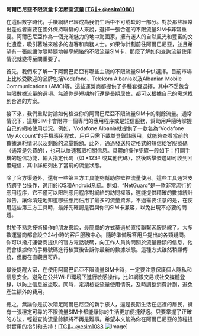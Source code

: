 **阿爾巴尼亞不限流量卡怎麽查流量 [[TG💪+ @esim1088](https://t.me/s/esim1088)]**

在這個數字時代，手機網絡已經成為我們生活中不可或缺的一部分。對於那些經常出差或者需要在國外保持聯繫的人來說，選擇一張合適的不限流量SIM卡非常重要。阿爾巴尼亞作為一個充滿魅力的地中海國家，擁有迷人的自然風光和豐富的文化遺產，吸引著越來越多的遊客和商務人士。如果你計劃前往阿爾巴尼亞，並且希望有一張能讓你隨時隨地暢享網絡的不限流量SIM卡，那麼了解如何查詢流量使用情況就變得至關重要了。

首先，我們來了解一下阿爾巴尼亞有哪些主流的不限流量SIM卡供選擇。目前市場上比較受歡迎的品牌包括Vodafone、Telekom Albania以及Albanian Mobile Communications (AMC)等。這些運營商都提供了多種套餐選擇，其中不乏包含無限數據流量的選項。無論你是短期旅行還是長期居住，都可以根據自己的需求找到合適的方案。

接下來，我們重點討論如何檢查你的阿爾巴尼亞不限流量SIM卡的剩餘流量。通常情況下，這類SIM卡會附帶一個專門的應用程序或是短信服務，幫助用戶隨時掌握自己的網絡使用狀況。例如，Vodafone Albania就提供了一款名為“Vodafone My Account”的手機應用程式，用戶只需下載並登錄該應用，就能夠查看當前的數據消耗情況以及剩餘的流量餘額。此外，通過發送特定格式的短信給客服號碼（通常是免費的），也可以快速獲取相關信息。具體的操作步驟一般如下：打開手機的短信功能，輸入指定代碼（如 *123# 或其他代碼），然後點擊發送即可收到回覆短信，其中詳細列出了當前的流量狀態。

除了官方渠道外，還有一些第三方工具能夠幫助你監控流量使用。這些工具通常支持跨平台操作，適用於iOS和Android系統。例如，“NetGuard”是一款非常流行的應用程序，它不僅可以限制應用程序對網絡的訪問權限，還能提供精確的數據統計報告，讓你清楚地知道哪些應用佔用了最多的流量資源。不過需要注意的是，在使用這些第三方工具時，最好先確認是否與你的SIM卡兼容，以免出現不必要的問題。

對於不熟悉技術操作的朋友來說，最簡單的方式莫過於直接聯繫客服熱線了。大多數運營商都會設立24小時的客戶服務中心，隨時準備解答用戶提出的各類疑問。你可以撥打運營商提供的官方電話號碼，向工作人員詢問關於流量餘額的信息，他們會根據你的手機號碼進行核實後告訴你最新的數據狀態。這種方式雖然稍顯傳統，但勝在直觀且可靠。

最後提醒大家，在使用阿爾巴尼亞不限流量SIM卡時，一定要注意保護個人隱私和信息安全。避免在公共Wi-Fi環境下進行敏感操作，比如網銀交易或社交媒體登錄，以防止信息被盜取。同時，定期檢查流量使用情況，及時調整消費計劃，避免產生額外的費用。

總之，無論你是初次踏足阿爾巴尼亞的新手旅人，還是長期生活在這裡的居民，擁有一張穩定可靠的不限流量SIM卡都能讓你的生活更加便捷舒適。只要掌握了正確的方法，輕鬆查詢流量餘額將不再是難事。希望本文能為你在阿爾巴尼亞的旅程提供實用的指引和支持！[[TG💪+ @esim1088](https://t.me/s/esim1088) ![Image](https://i.postimg.cc/4NQfJmqS/Snipaste-2025-05-13-00-14-12.png)]